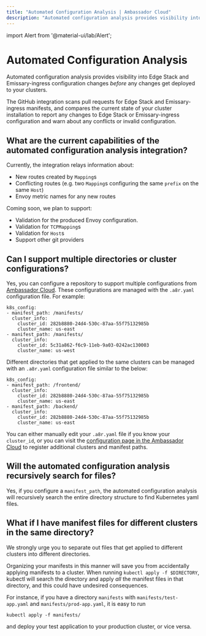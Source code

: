 ```yaml
---
title: "Automated Configuration Analysis | Ambassador Cloud"
description: "Automated configuration analysis provides visibility into Edge Stack and Emissary-ingress configuration changes."
---
```


import Alert from '@material-ui/lab/Alert';

# Automated Configuration Analysis

Automated configuration analysis provides visibility into Edge Stack and
Emissary-ingress configuration changes _before_ any changes get deployed to your
clusters.

The GitHub integration scans pull requests for Edge Stack and Emissary-ingress manifests, and compares
the current state of your cluster installation to report any changes to
Edge Stack or Emissary-ingress configuration and warn about any conflicts or invalid configuration.

## What are the current capabilities of the automated configuration analysis integration?

Currently, the integration relays information about:
* New routes created by `Mapping`s
* Conflicting routes (e.g. two `Mapping`s configuring the same `prefix` on the same `Host`)
* Envoy metric names for any new routes

Coming soon, we plan to support:
* Validation for the produced Envoy configuration.
* Validation for `TCPMapping`s
* Validation for `Host`s
* Support other git providers


## Can I support multiple directories or cluster configurations?

Yes, you can configure a repository to support multiple configurations from [Ambassador Cloud](https://app.getambassador.io/cloud/settings/teams/gitops).
These configurations are managed with the `.a8r.yaml` configuration file. For example:

```
k8s_config:
- manifest_path: /manifests/
  cluster_info:
    cluster_id: 282b8880-24d4-530c-87aa-55f75132985b
    cluster_name: us-east
- manifest_path: /manifests/
  cluster_info:
    cluster_id: 5c31a862-f6c9-11eb-9a03-0242ac130003
    cluster_name: us-west
```

Different directories that get applied to the same clusters can be managed with an `.a8r.yaml` configuration file similar to the below:

```
k8s_config:
- manifest_path: /frontend/
  cluster_info:
    cluster_id: 282b8880-24d4-530c-87aa-55f75132985b
    cluster_name: us-east
- manifest_path: /backend/
  cluster_info:
    cluster_id: 282b8880-24d4-530c-87aa-55f75132985b
    cluster_name: us-east
```

You can either manually edit your `.a8r.yaml` file if you know your
`cluster_id`, or you can visit the [configuration page in the Ambassador
Cloud](https://app.getambassador.io/cloud/settings/teams/gitops) to register additional
clusters and manifest paths.

## Will the automated configuration analysis recursively search for files?

Yes, if you configure a `manifest_path`, the automated configuration analysis will recursively
search the entire directory structure to find Kubernetes yaml files.

## What if I have manifest files for different clusters in the same directory?

We strongly urge you to separate out files that get applied to different
clusters into different directories.

Organizing your manifests in this manner will save you from accidentally applying
manifests to a cluster. When running `kubectl apply -f $DIRECTORY`, kubectl will
search the directory and apply _all_ the manifest files in that directory, and
this could have undesired consequences.

For instance, if you have a directory `manifests` with
`manifests/test-app.yaml` and `manifests/prod-app.yaml`, it is easy to run
```
kubectl apply -f manifests/
```
and deploy your test application to your production cluster, or vice versa.
